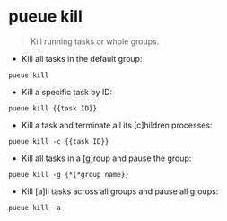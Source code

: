 # pueue kill

> Kill running tasks or whole groups.

- Kill all tasks in the default group:

`pueue kill`

- Kill a specific task by ID:

`pueue kill {{task ID}}`

- Kill a task and terminate all its [c]hildren processes:

`pueue kill -c {{task ID}}`

- Kill all tasks in a [g]roup and pause the group:

`pueue kill -g {*{*group name}}`

- Kill [a]ll tasks across all groups and pause all groups:

`pueue kill -a`
